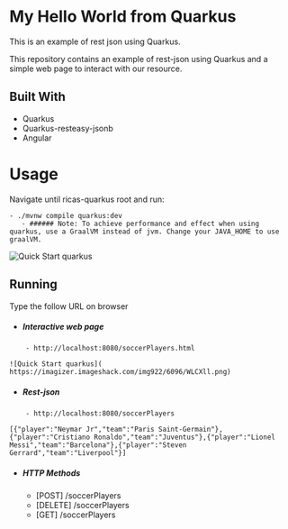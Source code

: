 # My Hello World from Quarkus

This is an example of rest json using Quarkus.

This repository contains an example of rest-json using Quarkus and a simple web page to interact with our resource.

## Built With
- Quarkus
- Quarkus-resteasy-jsonb
- Angular

# Usage
Navigate until ricas-quarkus root and run:
```
- ./mvnw compile quarkus:dev
   - ###### Note: To achieve performance and effect when using quarkus, use a GraalVM instead of jvm. Change your JAVA_HOME to use graalVM.
```
 
    
![Quick Start quarkus](https://imagizer.imageshack.com/img922/4744/eddw0N.png)
    
## Running
Type the follow URL on browser
- ##### Interactive web page
```
    - http://localhost:8080/soccerPlayers.html

![Quick Start quarkus](
https://imagizer.imageshack.com/img922/6096/WLCXll.png)
 ``` 
- ##### Rest-json
```
    - http://localhost:8080/soccerPlayers

[{"player":"Neymar Jr","team":"Paris Saint-Germain"},{"player":"Cristiano Ronaldo","team":"Juventus"},{"player":"Lionel   Messi","team":"Barcelona"},{"player":"Steven Gerrard","team":"Liverpool"}]
 ```

- ##### HTTP Methods
    - [POST] /soccerPlayers
    - [DELETE] /soccerPlayers
    - [GET] /soccerPlayers 


